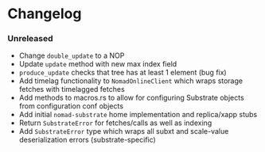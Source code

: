 # Changelog

### Unreleased

- Change `double_update` to a NOP
- Update `update` method with new max index field
- `produce_update` checks that tree has at least 1 element (bug fix)
- Add timelag functionality to `NomadOnlineClient` which wraps storage fetches with timelagged fetches
- Add methods to macros.rs to allow for configuring Substrate objects from configuration conf objects
- Add initial `nomad-substrate` home implementation and replica/xapp stubs
- Return `SubstrateError` for fetches/calls as well as indexing
- Add `SubstrateError` type which wraps all subxt and scale-value deserialization errors (substrate-specific)
